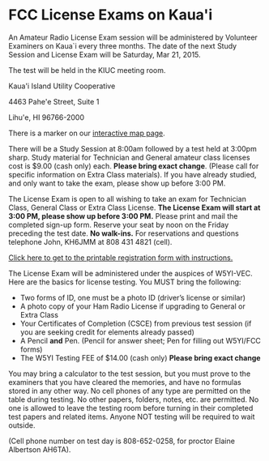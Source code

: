 # FCC License Exams on Kaua'i

An Amateur Radio License Exam session will be administered by
Volunteer Examiners on Kaua`i every three months. The date of the next
Study Session and License Exam will be Saturday, Mar 21, 2015.

The test will be held in the KIUC meeting room.

Kaua'i Island Utility Cooperative

4463 Pahe'e Street, Suite 1

Lihu'e, HI 96766-2000

There is a marker on our <a href="{{relative to
'map.html'}}">interactive map page</a>.

There will be a Study Session at 8:00am followed by a test held at
3:00pm sharp. Study material for Technician and General amateur class
licenses cost is $9.00 (cash only) each. **Please bring exact
change**. (Please call for specific information on Extra Class
materials). If you have already studied, and only want to take the
exam, please show up before 3:00 PM.

The License Exam is open to all wishing to take an exam for Technician
Class, General Class or Extra Class License. **The License Exam will
start at 3:00 PM, please show up before 3:00 PM.** Please print and
mail the completed sign-up form. Reserve your seat by noon on the
Friday preceding the test date. **No walk-ins.** For reservations and
questions telephone John, KH6JMM at 808 431 4821 (cell).

[Click here to get to the printable registration form with instructions.]({{assets}}/doc/KARC_test_registration.pdf)

The License Exam will be administered under the auspices of
W5YI-VEC. Here are the basics for license testing. You MUST bring the
following:
* Two forms of ID, one must be a photo ID (driver’s license or
  similar)
* A photo copy of your Ham Radio License if upgrading to General or
  Extra Class
* Your Certificates of Completion (CSCE) from previous test session
  (if you are seeking credit for elements already passed)
* A Pencil **and** Pen. (Pencil for answer sheet; Pen for filling out
  W5YI/FCC forms)
* The W5YI Testing FEE of $14.00 (cash only) **Please bring exact
  change**

You may bring a calculator to the test session, but you must prove to
the examiners that you have cleared the memories, and have no formulas
stored in any other way. No cell phones of any type are permitted on
the table during testing. No other papers, folders, notes, etc. are
permitted. No one is allowed to leave the testing room before turning
in their completed test papers and related items. Anyone NOT testing
will be required to wait outside.

(Cell phone number on test day is 808-652-0258, for proctor Elaine
Albertson AH6TA).
